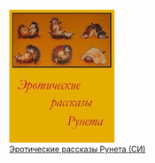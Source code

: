 ![](Эротические%20рассказы%20Рунета%20(СИ).jpg)  
[Эротические рассказы Рунета (СИ)](Эротические%20рассказы%20Рунета%20(СИ).md)
